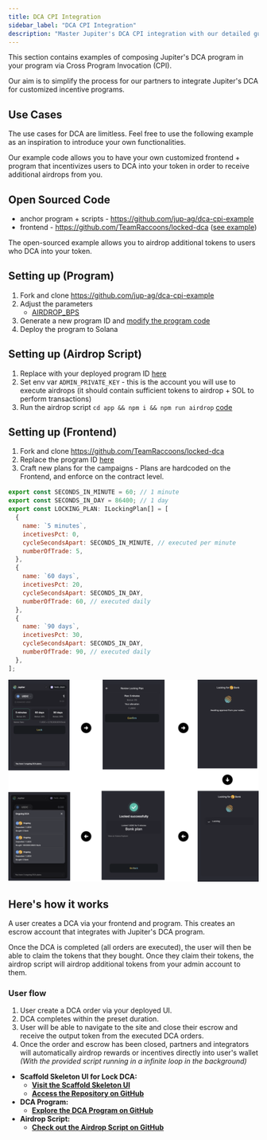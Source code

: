 ```yaml
---
title: DCA CPI Integration
sidebar_label: "DCA CPI Integration"
description: "Master Jupiter's DCA CPI integration with our detailed guide, example code, and strategic use cases."
---
```


<head>
    <title>Jupiter DCA CPI: Enhanced Integration Techniques for Developers</title>
    <meta name="twitter:card" content="summary" />
</head>

This section contains examples of composing Jupiter's DCA program in your program via Cross Program Invocation (CPI).

Our aim is to simplify the process for our partners to integrate Jupiter's DCA for customized incentive programs.

## Use Cases
The use cases for DCA are limitless. Feel free to use the following example as an inspiration to introduce your own functionalities.

Our example code allows you to have your own customized frontend + program that incentivizes users to DCA into your token in order to receive additional airdrops from you.

## Open Sourced Code
-  anchor program + scripts - https://github.com/jup-ag/dca-cpi-example
-  frontend - https://github.com/TeamRaccoons/locked-dca ([see example](https://locked-dca.vercel.app/))

The open-sourced example allows you to airdrop additional tokens to users who DCA into your token.

## Setting up (Program)
1. Fork and clone https://github.com/jup-ag/dca-cpi-example
1. Adjust the parameters
    - [AIRDROP_BPS](https://github.com/jup-ag/dca-cpi-example/blob/40a6b14eba7093a92b1cd7febbc07d50780c7c75/programs/dca-integration/src/constants.rs#L2)
1. Generate a new program ID and [modify the program code](https://github.com/jup-ag/dca-cpi-example/blob/40a6b14eba7093a92b1cd7febbc07d50780c7c75/Anchor.toml#L5)
1. Deploy the program to Solana

## Setting up (Airdrop Script)
1. Replace with your deployed program ID [here](https://github.com/jup-ag/dca-cpi-example/blob/40a6b14eba7093a92b1cd7febbc07d50780c7c75/app/src/airdrop.ts#L16)
1. Set env var `ADMIN_PRIVATE_KEY` - this is the account you will use to execute airdrops (it should contain sufficient tokens to airdrop + SOL to perform transactions)
1. Run the airdrop script `cd app && npm i && npm run airdrop` [code](https://github.com/jup-ag/dca-cpi-example/blob/master/app/src/airdrop.ts)

## Setting up (Frontend)
1. Fork and clone https://github.com/TeamRaccoons/locked-dca
1. Replace the program ID [here](https://github.com/TeamRaccoons/locked-dca/blob/main/src/contexts/SwapContext.tsx#L179)
1. Craft new plans for the campaigns - Plans are hardcoded on the Frontend, and enforce on the contract level.

```js
export const SECONDS_IN_MINUTE = 60; // 1 minute
export const SECONDS_IN_DAY = 86400; // 1 day
export const LOCKING_PLAN: ILockingPlan[] = [
  {
    name: `5 minutes`,
    incetivesPct: 0,
    cycleSecondsApart: SECONDS_IN_MINUTE, // executed per minute
    numberOfTrade: 5,
  },
  {
    name: `60 days`,
    incetivesPct: 20,
    cycleSecondsApart: SECONDS_IN_DAY,
    numberOfTrade: 60, // executed daily
  },
  {
    name: `90 days`,
    incetivesPct: 30,
    cycleSecondsApart: SECONDS_IN_DAY,
    numberOfTrade: 90, // executed daily
  },
];
```


![LDCA](./ldca.png)

## Here's how it works

A user creates a DCA via your frontend and program. This creates an escrow account that integrates with Jupiter's DCA program.

Once the DCA is completed (all orders are executed), the user will then be able to claim the tokens that they bought. Once they claim their tokens, the airdrop script will airdrop additional tokens from your admin account to them.

### User flow

1. User create a DCA order via your deployed UI.
2. DCA completes within the preset duration.
3. User will be able to navigate to the site and close their escrow and receive the output token from the executed DCA orders.
4. Once the order and escrow has been closed, partners and integrators will automatically airdrop rewards or incentives directly into user's wallet *(With the provided script running in a infinite loop in the background)*

- **Scaffold Skeleton UI for Lock DCA:**
    - **[Visit the Scaffold Skeleton UI](https://locked-dca.vercel.app/)**
    - **[Access the Repository on GitHub](https://github.com/TeamRaccoons/locked-dca)**
- **DCA Program:**
    - **[Explore the DCA Program on GitHub](https://github.com/jup-ag/dca-cpi-example)**
- **Airdrop Script:**
    - **[Check out the Airdrop Script on GitHub](https://github.com/jup-ag/dca-cpi-example/blob/master/app/src/airdrop.ts)**
